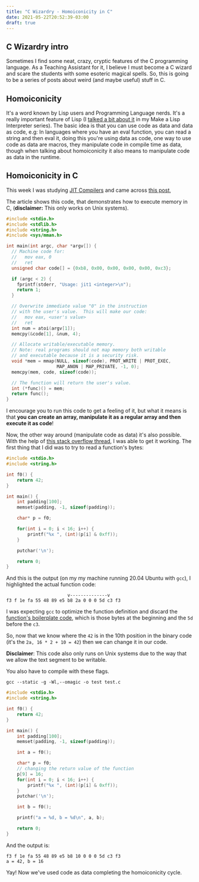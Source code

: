 ```yaml
---
title: "C Wizardry - Homoiconicity in C"
date: 2021-05-22T20:52:39-03:00
draft: true
---
```


## C Wizardry intro
Sometimes I find some neat, crazy, cryptic features of the C programming
language.  As a Teaching Assistant for it, I believe I must become a C
wizard and scare the students with some esoteric magical spells. So, this is
going to be a series of posts about weird (and maybe useful) stuff in C.

## Homoiconicity
It's a word known by Lisp users and Programming Language nerds. It's a
really important feature of Lisp (I [talked a bit about it](/mk-lisp-0) in my Make a Lisp
Interpreter series). The basic idea is that you can use code as data and data as code,
e.g: In languages where you have an eval function, you can read a string and then
eval it, doing this you're using data as code, one way to use code as data are
macros, they manipulate code in compile time as data, though when talking about
homoiconicity it also means to manipulate code as data in the runtime.

## Homoiconicity in C
This week I was studying [JIT
Compilers](https://en.wikipedia.org/wiki/Just-in-time_compilation) and came
across [this
post](https://blog.reverberate.org/2012/12/hello-jit-world-joy-of-simple-jits.html),
<!---
Show here an example usage of mmap, "I encourage you to run this code and see
what it does" --->
The article shows this code, that demonstrates how to execute memory in C,
(**disclaimer:** This only works on Unix systems).

```c
#include <stdio.h>
#include <stdlib.h>
#include <string.h>
#include <sys/mman.h>

int main(int argc, char *argv[]) {
  // Machine code for:
  //   mov eax, 0
  //   ret
  unsigned char code[] = {0xb8, 0x00, 0x00, 0x00, 0x00, 0xc3};

  if (argc < 2) {
    fprintf(stderr, "Usage: jit1 <integer>\n");
    return 1;
  }

  // Overwrite immediate value "0" in the instruction
  // with the user's value.  This will make our code:
  //   mov eax, <user's value>
  //   ret
  int num = atoi(argv[1]);
  memcpy(&code[1], &num, 4);

  // Allocate writable/executable memory.
  // Note: real programs should not map memory both writable
  // and executable because it is a security risk.
  void *mem = mmap(NULL, sizeof(code), PROT_WRITE | PROT_EXEC,
                   MAP_ANON | MAP_PRIVATE, -1, 0);
  memcpy(mem, code, sizeof(code));

  // The function will return the user's value.
  int (*func)() = mem;
  return func();
}
```

I encourage you to run this code to get a feeling of it, but what it means is
that **you can create an array, manipulate it as a regular array and then
execute it as code**!


Now, the other way around (manipulate code as data) it's also possible.
With the help of [this stack overflow thread](https://stackoverflow.com/questions/27581279/make-text-segment-writable-elf),
 I was able to get it working. The first thing that I did was to try to read a function's bytes:


```c
#include <stdio.h>
#include <string.h>

int f0() {
    return 42;
}

int main() {
    int padding[100];
    memset(padding, -1, sizeof(padding));

    char* p = f0;

    for(int i = 0; i < 16; i++) {
        printf("%x ", (int)(p[i] & 0xff));
    }

    putchar('\n');

    return 0;
}
```
And this is the output (on my my machine running 20.04 Ubuntu with `gcc`), I
highlighted the actual function code:

                           v--------------v
    f3 f 1e fa 55 48 89 e5 b8 2a 0 0 0 5d c3 f3

I was expecting `gcc` to optimize the function definition and discard the
[function's boilerplate
code](https://en.wikibooks.org/wiki/X86_Disassembly/Functions_and_Stack_Frames),
which is those bytes at the beginning and the `5d` before the `c3`.

So, now that we know where the `42` is in the 10th position in the binary code
(it's the `2a, 16 * 2 + 10 = 42`) then we can change it in our code.

**Disclaimer**: This code also only runs on Unix systems due to the way that we
allow the text segment to be writable.

You also have to compile with these flags.

    gcc --static -g -Wl,--omagic -o test test.c

```c
#include <stdio.h>
#include <string.h>

int f0() {
    return 42;
}

int main() {
    int padding[100];
    memset(padding, -1, sizeof(padding));

    int a = f0();

    char* p = f0;
    // changing the return value of the function
    p[9] = 16;
    for(int i = 0; i < 16; i++) {
        printf("%x ", (int)(p[i] & 0xff));
    }
    putchar('\n');

    int b = f0();

    printf("a = %d, b = %d\n", a, b);

    return 0;
}
```

And the output is:

    f3 f 1e fa 55 48 89 e5 b8 10 0 0 0 5d c3 f3
    a = 42, b = 16

Yay! Now we've used code as data completing the homoiconicity cycle.

